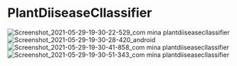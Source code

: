 # PlantDiiseaseCllassifier
![Screenshot_2021-05-29-19-30-22-529_com mina plantdiiseasecllassifier](https://user-images.githubusercontent.com/50551573/120079677-5144a980-c0b5-11eb-9e27-e9bd62bee6eb.jpg)
![Screenshot_2021-05-29-19-30-28-420_android](https://user-images.githubusercontent.com/50551573/120079684-573a8a80-c0b5-11eb-8605-bf90edc875db.jpg)
![Screenshot_2021-05-29-19-30-41-858_com mina plantdiiseasecllassifier](https://user-images.githubusercontent.com/50551573/120079688-5bff3e80-c0b5-11eb-9148-1cbf3f7f20ec.jpg)
![Screenshot_2021-05-29-19-30-51-343_com mina plantdiiseasecllassifier](https://user-images.githubusercontent.com/50551573/120079749-aed8f600-c0b5-11eb-9e8e-c49c3e35d5dc.jpg)

